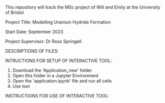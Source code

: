 This repository will track the MSc project of Will and Emily at the University of Bristol

Project Title: Modelling Uranium Hydride Formation

Start Date: September 2023

Project Supervisor: Dr Ross Springell

DESCRIPTIONS OF FILES:


INTRUCTIONS FOR SETUP OF INTERACTIVE TOOL:
1) Download the 'Application_new' folder
2) Open this folder in a Jupyter Environment
3) Open the 'application.ipynb' file and run all cells
4) Use tool

INSTRUCTIONS FOR USE OF INTERACTIVE TOOL:
